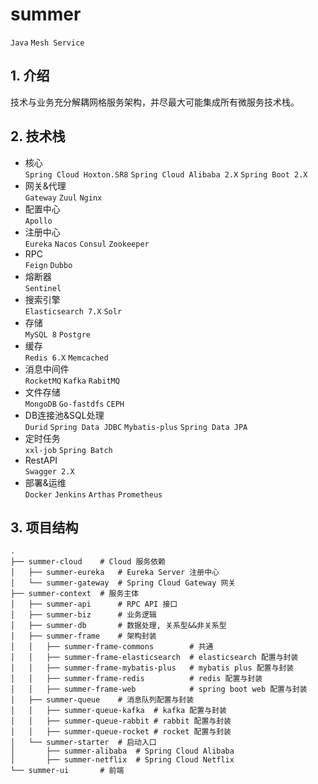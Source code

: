 # summer

`Java` `Mesh Service`

## 1. 介绍

技术与业务充分解耦网格服务架构，并尽最大可能集成所有微服务技术栈。

## 2. 技术栈

- 核心<br/>
  `Spring Cloud Hoxton.SR8` `Spring Cloud Alibaba 2.X` `Spring Boot 2.X`
- 网关&代理<br/>
  `Gateway` `Zuul` `Nginx`
- 配置中心<br/>
  `Apollo`
- 注册中心<br/>
  `Eureka` `Nacos` `Consul` `Zookeeper`
- RPC<br/>
  `Feign` `Dubbo`
- 熔断器<br/>
  `Sentinel`
- 搜索引擎<br/>
  `Elasticsearch 7.X` `Solr`
- 存储<br/>
  `MySQL 8` `Postgre`
- 缓存<br/>
  `Redis 6.X` `Memcached`
- 消息中间件<br/>
  `RocketMQ` `Kafka` `RabitMQ`
- 文件存储<br/>
  `MongoDB` `Go-fastdfs` `CEPH`
- DB连接池&SQL处理<br/>
  `Durid` `Spring Data JDBC` `Mybatis-plus` `Spring Data JPA`
- 定时任务<br/>
  `xxl-job` `Spring Batch`
- RestAPI<br/>
  `Swagger 2.X`
- 部署&运维<br/>
  `Docker` `Jenkins` `Arthas` `Prometheus`

## 3. 项目结构

```shell
.
├── summer-cloud    # Cloud 服务依赖
│   ├── summer-eureka   # Eureka Server 注册中心
│   └── summer-gateway  # Spring Cloud Gateway 网关
├── summer-context  # 服务主体
│   ├── summer-api      # RPC API 接口
│   ├── summer-biz      # 业务逻辑
│   ├── summer-db       # 数据处理, 关系型&&非关系型
│   ├── summer-frame    # 架构封装
│   │   ├── summer-frame-commons        # 共通
│   │   ├── summer-frame-elasticsearch  # elasticsearch 配置与封装
│   │   ├── summer-frame-mybatis-plus   # mybatis plus 配置与封装
│   │   ├── summer-frame-redis          # redis 配置与封装
│   │   ├── summer-frame-web            # spring boot web 配置与封装
│   ├── summer-queue    # 消息队列配置与封装
│   │   ├── summer-queue-kafka  # kafka 配置与封装
│   │   ├── summer-queue-rabbit # rabbit 配置与封装
│   │   ├── summer-queue-rocket # rocket 配置与封装
│   └── summer-starter  # 启动入口
│       ├── summer-alibaba  # Spring Cloud Alibaba
│       ├── summer-netflix  # Spring Cloud Netflix
└── summer-ui       # 前端
```